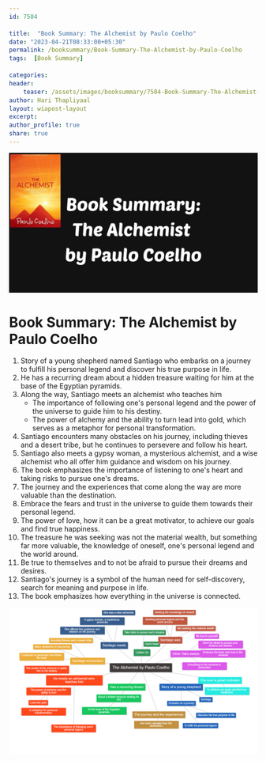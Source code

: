 ```yaml
---    
id: 7504    
  
title:  "Book Summary: The Alchemist by Paulo Coelho"       
date: "2023-04-21T08:33:00+05:30"    
permalink: /booksummary/Book-Summary-The-Alchemist-by-Paulo-Coelho     
tags:  [Book Summary]     
    
categories:    
header:    
    teaser: /assets/images/booksummary/7504-Book-Summary-The-Alchemist-by-Paulo-Coelho.jpg    
author: Hari Thapliyaal    
layout: wiapost-layout    
excerpt:    
author_profile: true    
share: true    
---    
```

    
![Book Summary: The Alchemist by Paulo Coelho](/assets/images/booksummary/7504-Book-Summary-The-Alchemist-by-Paulo-Coelho.jpg)         
   
# Book Summary: The Alchemist by Paulo Coelho   
   
1. Story of a young shepherd named Santiago who embarks on a journey to fulfill his personal legend and discover his true purpose in life.
2. He has a recurring dream about a hidden treasure waiting for him at the base of the Egyptian pyramids.
3. Along the way, Santiago meets an alchemist who teaches him
	- The importance of following one's personal legend and the power of the universe to guide him to his destiny.
	- The power of alchemy and the ability to turn lead into gold, which serves as a metaphor for personal transformation.
4. Santiago encounters many obstacles on his journey, including thieves and a desert tribe, but he continues to persevere and follow his heart.
5. Santiago also meets a gypsy woman, a mysterious alchemist, and a wise alchemist who all offer him guidance and wisdom on his journey.
6. The book emphasizes the importance of listening to one's heart and taking risks to pursue one's dreams.
7. The journey and the experiences that come along the way are more valuable than the destination.
8. Embrace the fears and trust in the universe to guide them towards their personal legend.
9. The power of love, how it can be a great motivator, to achieve our goals and find true happiness.
10. The treasure he was seeking was not the material wealth, but something far more valuable, the knowledge of oneself, one's personal legend and the world around.
11. Be true to themselves and to not be afraid to pursue their dreams and desires.
12. Santiago's journey is a symbol of the human need for self-discovery, search for meaning and purpose in life.
13. The book emphasizes how everything in the universe is connected.

![Mind Map : The Alchemist by Paulo Coelho](/assets/images/booksummary/7504-The-Alchemist-by-Paulo-Coelho.png)
